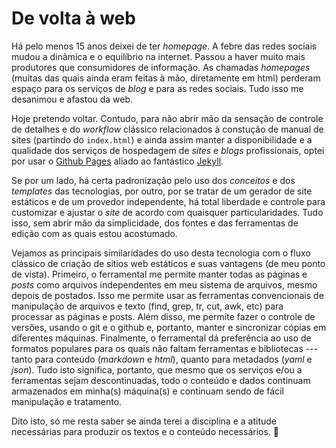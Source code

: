 ---
---
# De volta à web

Há pelo menos 15 anos deixei de ter _homepage_. A febre das redes
sociais mudou a dinâmica e o equilíbrio na internet. Passou a
haver muito mais produtores que consumidores de informação. As
chamadas _homepages_ (muitas das quais ainda eram feitas à mão,
diretamente em html) perderam espaço para os serviços de _blog_ e
para as redes sociais. Tudo isso me desanimou e afastou da web.

Hoje pretendo voltar. Contudo, para não abrir mão da sensação de
controle de detalhes e do _workflow_ clássico relacionados à
constução de manual de sites (partindo do `index.html`) e ainda
assim manter a disponibilidade e a qualidade dos serviços de
hospedagem de _sites_ e _blogs_ profissionais, optei por usar o
[Github Pages](https://pages.github.com/) aliado ao fantástico
[Jekyll](https://jekyllrb.com/).

Se por um lado, há certa padronização pelo uso dos _conceitos_ e
dos _templates_ das tecnologias, por outro, por se tratar de um
gerador de site estáticos e de um provedor independente, há total
liberdade e controle para customizar e ajustar o _site_ de acordo
com quaisquer particularidades. Tudo isso, sem abrir mão da
simplicidade, dos fontes e das ferramentas de edição com as quais
estou acostumado. 

Vejamos as principais similaridades do uso desta tecnologia com o
fluxo clássico de criação de sítios web estáticos e suas
vantagens (de meu ponto de vista). Primeiro, o ferramental me
permite manter todas as páginas e _posts_ como arquivos
independentes em meu sistema de arquivos, mesmo depois de
postados. Isso me permite usar as ferramentas convencionais de
manipulação de arquivos e texto (find, grep, tr, cut, awk, etc)
para processar as páginas e posts. Além disso, me permite fazer o
controle de versões, usando o git e o github e, portanto, manter
e sincronizar cópias em diferentes máquinas. Finalmente, o
ferramental dá preferência ao uso de formatos populares para os
quais não faltam ferramentas e bibliotecas --- tanto para
conteúdo (_markdown_ e _html_), quanto para metadados (_yaml_ e
_json_). Tudo isto significa, portanto, que mesmo que os serviços
e/ou a ferramentas sejam descontinuadas, todo o conteúdo e dados
continuam armazenados em minha(s) máquina(s) e continuam sendo de
fácil manipulação e tratamento.

Dito isto, só me resta saber se ainda terei a disciplina e a
atitude necessárias para produzir os textos e o conteúdo
necessários. :thinking:
